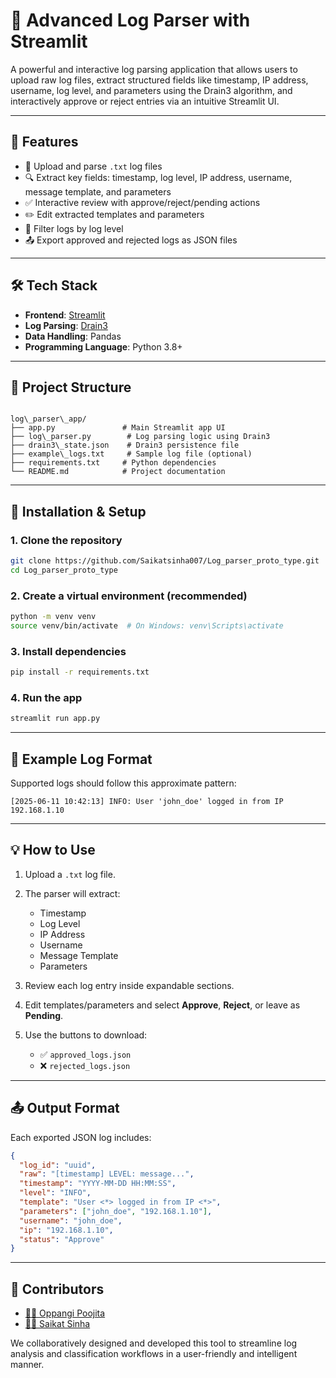 # 🧠 Advanced Log Parser with Streamlit

A powerful and interactive log parsing application that allows users to upload raw log files, extract structured fields like timestamp, IP address, username, log level, and parameters using the Drain3 algorithm, and interactively approve or reject entries via an intuitive Streamlit UI.

---

## 🚀 Features

- 📄 Upload and parse `.txt` log files
- 🔍 Extract key fields: timestamp, log level, IP address, username, message template, and parameters
- ✅ Interactive review with approve/reject/pending actions
- ✏️ Edit extracted templates and parameters
- 🔄 Filter logs by log level
- 📤 Export approved and rejected logs as JSON files

---

## 🛠 Tech Stack

- **Frontend**: [Streamlit](https://streamlit.io/)
- **Log Parsing**: [Drain3](https://github.com/logpai/Drain3)
- **Data Handling**: Pandas
- **Programming Language**: Python 3.8+

---

## 📁 Project Structure

```

log\_parser\_app/
├── app.py               # Main Streamlit app UI
├── log\_parser.py        # Log parsing logic using Drain3
├── drain3\_state.json    # Drain3 persistence file
├── example\_logs.txt     # Sample log file (optional)
├── requirements.txt     # Python dependencies
└── README.md            # Project documentation

````

---

## 🔧 Installation & Setup

### 1. Clone the repository
```bash
git clone https://github.com/Saikatsinha007/Log_parser_proto_type.git
cd Log_parser_proto_type
````

### 2. Create a virtual environment (recommended)

```bash
python -m venv venv
source venv/bin/activate  # On Windows: venv\Scripts\activate
```

### 3. Install dependencies

```bash
pip install -r requirements.txt
```

### 4. Run the app

```bash
streamlit run app.py
```

---

## 📄 Example Log Format

Supported logs should follow this approximate pattern:

```
[2025-06-11 10:42:13] INFO: User 'john_doe' logged in from IP 192.168.1.10
```

---

## 💡 How to Use

1. Upload a `.txt` log file.
2. The parser will extract:

   * Timestamp
   * Log Level
   * IP Address
   * Username
   * Message Template
   * Parameters
3. Review each log entry inside expandable sections.
4. Edit templates/parameters and select **Approve**, **Reject**, or leave as **Pending**.
5. Use the buttons to download:

   * ✅ `approved_logs.json`
   * ❌ `rejected_logs.json`

---

## 📤 Output Format

Each exported JSON log includes:

```json
{
  "log_id": "uuid",
  "raw": "[timestamp] LEVEL: message...",
  "timestamp": "YYYY-MM-DD HH:MM:SS",
  "level": "INFO",
  "template": "User <*> logged in from IP <*>",
  "parameters": ["john_doe", "192.168.1.10"],
  "username": "john_doe",
  "ip": "192.168.1.10",
  "status": "Approve"
}
```

---

## 👥 Contributors

* [👩‍💻 Oppangi Poojita](https://github.com/)
* [👨‍💻 Saikat Sinha](https://github.com/Saikatsinha007)

We collaboratively designed and developed this tool to streamline log analysis and classification workflows in a user-friendly and intelligent manner.
